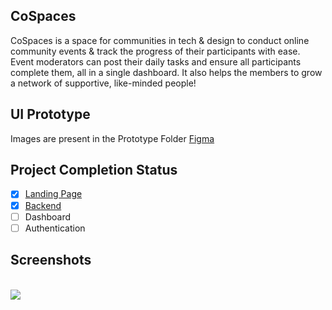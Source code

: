 ## CoSpaces

CoSpaces is a space for communities in tech & design to conduct online community events & track the progress of their participants with ease. Event moderators can post their daily tasks and ensure all participants complete them, all in a single dashboard. It also helps the members to grow a network of supportive, like-minded people!

## UI Prototype

Images are present in the Prototype Folder
[Figma](https://www.figma.com/proto/BWGPab6AnuqjTwybIbyujB/Cospaces?node-id=0%3A1)

## Project Completion Status

- [x] [Landing Page](https://cospaces.netlify.app)
- [x] [Backend](https://github.com/cospacesco/cospaces-backend)
- [ ] Dashboard
- [ ] Authentication

## Screenshots

<br />
<img src="placeholder">
